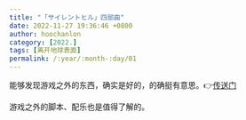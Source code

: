 ```yaml
---
title: "「サイレントヒル」四部曲"
date: 2022-11-27 19:36:46 +0800
author: hoochanlon
category: [2022.]
tags: [离开地球表面]
permalink: /:year/:month-:day/01
---
```


能够发现游戏之外的东西，确实是好的，的确挺有意思。👉[传送门](https://space.bilibili.com/443126/channel/collectiondetail?sid=1880)

<!-- more -->

游戏之外的脚本、配乐也是值得了解的。